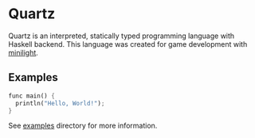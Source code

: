 # Quartz

Quartz is an interpreted, statically typed programming language with Haskell backend. This language was created for game development with [minilight](https://github.com/myuon/minilight).


## Examples

```rust
func main() {
  println("Hello, World!");
}
```

See [examples](https://github.com/myuon/quartz/tree/master/examples) directory for more information.
